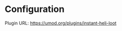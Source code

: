 # Configuration<a class="float-right notetoggle config-info fas fa-info-circle text-decor-none" href=""></a>

Plugin URL: https://umod.org/plugins/instant-heli-loot

